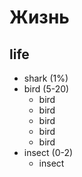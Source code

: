# Жизнь
## life

*   shark (1%)
*   bird (5-20)
    *   bird
    *   bird
    *   bird
    *   bird
    *   bird
*   insect (0-2)
    *   insect
